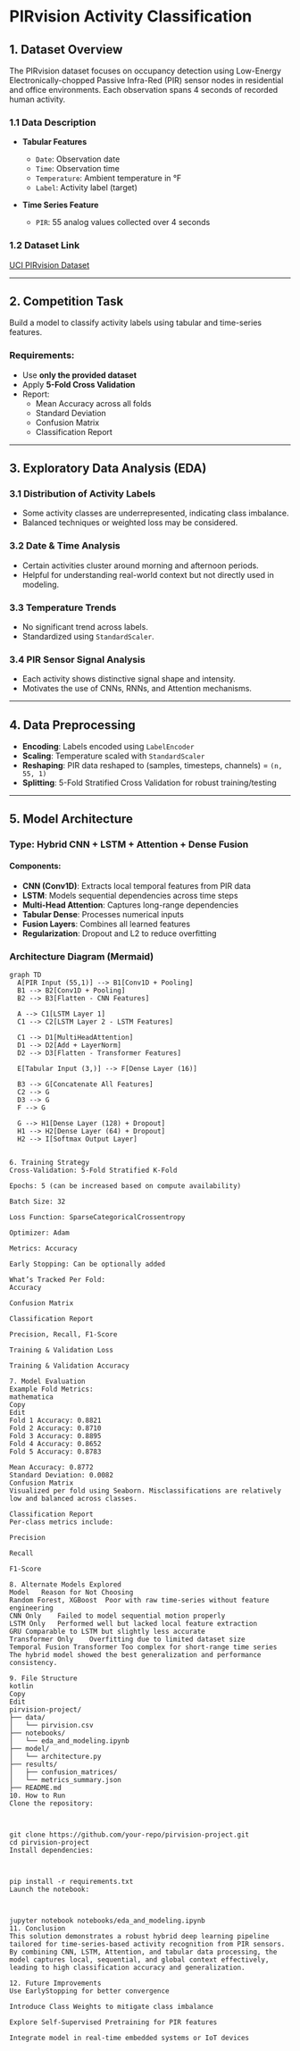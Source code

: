 # PIRvision Activity Classification

## 1. Dataset Overview

The PIRvision dataset focuses on occupancy detection using Low-Energy Electronically-chopped Passive Infra-Red (PIR) sensor nodes in residential and office environments. Each observation spans 4 seconds of recorded human activity.

### 1.1 Data Description

- **Tabular Features**
  - `Date`: Observation date
  - `Time`: Observation time
  - `Temperature`: Ambient temperature in °F
  - `Label`: Activity label (target)

- **Time Series Feature**
  - `PIR`: 55 analog values collected over 4 seconds

### 1.2 Dataset Link

[UCI PIRvision Dataset](https://archive.ics.uci.edu/dataset/1101/pirvision+fog+presence+detection)

---

## 2. Competition Task

Build a model to classify activity labels using tabular and time-series features.

### Requirements:
- Use **only the provided dataset**
- Apply **5-Fold Cross Validation**
- Report:
  - Mean Accuracy across all folds
  - Standard Deviation
  - Confusion Matrix
  - Classification Report

---

## 3. Exploratory Data Analysis (EDA)

### 3.1 Distribution of Activity Labels

- Some activity classes are underrepresented, indicating class imbalance.
- Balanced techniques or weighted loss may be considered.

### 3.2 Date & Time Analysis

- Certain activities cluster around morning and afternoon periods.
- Helpful for understanding real-world context but not directly used in modeling.

### 3.3 Temperature Trends

- No significant trend across labels.
- Standardized using `StandardScaler`.

### 3.4 PIR Sensor Signal Analysis

- Each activity shows distinctive signal shape and intensity.
- Motivates the use of CNNs, RNNs, and Attention mechanisms.

---

## 4. Data Preprocessing

- **Encoding**: Labels encoded using `LabelEncoder`
- **Scaling**: Temperature scaled with `StandardScaler`
- **Reshaping**: PIR data reshaped to (samples, timesteps, channels) = `(n, 55, 1)`
- **Splitting**: 5-Fold Stratified Cross Validation for robust training/testing

---

## 5. Model Architecture

### Type: Hybrid CNN + LSTM + Attention + Dense Fusion

#### Components:
- **CNN (Conv1D)**: Extracts local temporal features from PIR data
- **LSTM**: Models sequential dependencies across time steps
- **Multi-Head Attention**: Captures long-range dependencies
- **Tabular Dense**: Processes numerical inputs
- **Fusion Layers**: Combines all learned features
- **Regularization**: Dropout and L2 to reduce overfitting

### Architecture Diagram (Mermaid)

```mermaid
graph TD
  A[PIR Input (55,1)] --> B1[Conv1D + Pooling]
  B1 --> B2[Conv1D + Pooling]
  B2 --> B3[Flatten - CNN Features]

  A --> C1[LSTM Layer 1]
  C1 --> C2[LSTM Layer 2 - LSTM Features]

  C1 --> D1[MultiHeadAttention]
  D1 --> D2[Add + LayerNorm]
  D2 --> D3[Flatten - Transformer Features]

  E[Tabular Input (3,)] --> F[Dense Layer (16)]

  B3 --> G[Concatenate All Features]
  C2 --> G
  D3 --> G
  F --> G

  G --> H1[Dense Layer (128) + Dropout]
  H1 --> H2[Dense Layer (64) + Dropout]
  H2 --> I[Softmax Output Layer]


6. Training Strategy
Cross-Validation: 5-Fold Stratified K-Fold

Epochs: 5 (can be increased based on compute availability)

Batch Size: 32

Loss Function: SparseCategoricalCrossentropy

Optimizer: Adam

Metrics: Accuracy

Early Stopping: Can be optionally added

What’s Tracked Per Fold:
Accuracy

Confusion Matrix

Classification Report

Precision, Recall, F1-Score

Training & Validation Loss

Training & Validation Accuracy

7. Model Evaluation
Example Fold Metrics:
mathematica
Copy
Edit
Fold 1 Accuracy: 0.8821
Fold 2 Accuracy: 0.8710
Fold 3 Accuracy: 0.8895
Fold 4 Accuracy: 0.8652
Fold 5 Accuracy: 0.8783

Mean Accuracy: 0.8772
Standard Deviation: 0.0082
Confusion Matrix
Visualized per fold using Seaborn. Misclassifications are relatively low and balanced across classes.

Classification Report
Per-class metrics include:

Precision

Recall

F1-Score

8. Alternate Models Explored
Model	Reason for Not Choosing
Random Forest, XGBoost	Poor with raw time-series without feature engineering
CNN Only	Failed to model sequential motion properly
LSTM Only	Performed well but lacked local feature extraction
GRU	Comparable to LSTM but slightly less accurate
Transformer Only	Overfitting due to limited dataset size
Temporal Fusion Transformer	Too complex for short-range time series
The hybrid model showed the best generalization and performance consistency.

9. File Structure
kotlin
Copy
Edit
pirvision-project/
├── data/
│   └── pirvision.csv
├── notebooks/
│   └── eda_and_modeling.ipynb
├── model/
│   └── architecture.py
├── results/
│   ├── confusion_matrices/
│   └── metrics_summary.json
├── README.md
10. How to Run
Clone the repository:



git clone https://github.com/your-repo/pirvision-project.git
cd pirvision-project
Install dependencies:



pip install -r requirements.txt
Launch the notebook:



jupyter notebook notebooks/eda_and_modeling.ipynb
11. Conclusion
This solution demonstrates a robust hybrid deep learning pipeline tailored for time-series-based activity recognition from PIR sensors. By combining CNN, LSTM, Attention, and tabular data processing, the model captures local, sequential, and global context effectively, leading to high classification accuracy and generalization.

12. Future Improvements
Use EarlyStopping for better convergence

Introduce Class Weights to mitigate class imbalance

Explore Self-Supervised Pretraining for PIR features

Integrate model in real-time embedded systems or IoT devices



